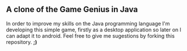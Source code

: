 ## A clone of the Game Genius in Java

In order to improve my skills on the Java programming language I'm developing this simple game, firstly as a desktop application so later on I can adapt it to android.
Feel free to give me sugestions by forking this repository. **;)**
